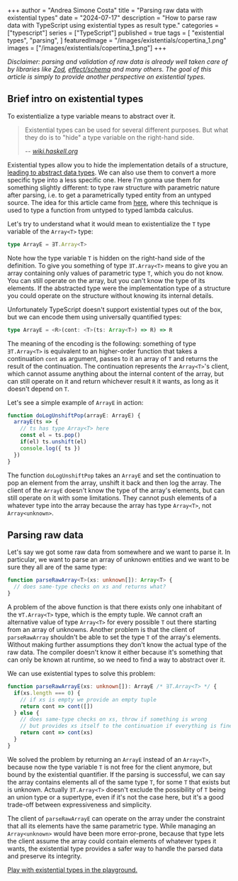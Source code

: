 +++
author = "Andrea Simone Costa"
title = "Parsing raw data with existential types"
date = "2024-07-17"
description = "How to parse raw data with TypeScript using existential types as result type."
categories = ["typescript"]
series = ["TypeScript"]
published = true
tags = [
    "existential types",
    "parsing",
]
featuredImage = "/images/existentials/copertina_1.png"
images = ["/images/existentials/copertina_1.png"]
+++

_Disclaimer: parsing and validation of raw data is already well taken care of by libraries like [Zod](https://zod.dev/), [effect/schema](https://github.com/Effect-TS/effect/tree/main/packages/schema) and many others. The goal of this article is simply to provide another perspective on existential types._

## Brief intro on existential types

To existentialize a type variable means to abstract over it.

> Existential types can be used for several different purposes. But what they do is to "hide" a type variable on the right-hand side.
>
> -- <cite>[wiki.haskell.org](https://wiki.haskell.org/Existential_type)</cite>

Existential types allow you to hide the implementation details of a structure, [leading to abstract data types](https://homepages.inf.ed.ac.uk/gdp/publications/Abstract_existential.pdf). We can also use them to convert a more specific type into a less specific one. Here I'm gonna use them for something slightly different: to type raw structure with parametric nature after parsing, i.e. to get a parametrically typed entity from an untyped source. The idea for this article came from [here](https://www.cs.ox.ac.uk/projects/gip/school/tc.hs), where this technique is used to type a function from untyped to typed lambda calculus.

Let's try to understand what it would mean to existentialize the `T` type variable of the `Array<T>` type:

```typescript
type ArrayE = ∃T.Array<T>
```

Note how the type variable `T` is hidden on the right-hand side of the definition. To give you something of type `∃T.Array<T>` means to give you an array containing only values of parametric type `T`, which you do not know. You can still operate on the array, but you can't know the type of its elements. If the abstracted type were the implementation type of a structure you could operate on the structure without knowing its internal details.

Unfortunately TypeScript doesn't support existential types out of the box, but we can encode them using universally quantified types:

```typescript
type ArrayE = <R>(cont: <T>(ts: Array<T>) => R) => R
```

The meaning of the encoding is the following: something of type `∃T.Array<T>` is equivalent to an higher-order function that takes a continuation `cont` as argument, passes to it an array of `T` and returns the result of the continuation. The continuation represents the `Array<T>`'s client, which cannot assume anything about the internal content of the array, but can still operate on it and return whichever result `R` it wants, as long as it doesn't depend on `T`.

Let's see a simple example of `ArrayE` in action:

```typescript
function doLogUnshiftPop(arrayE: ArrayE) {
  arrayE(ts => {
    // ts has type Array<T> here
    const el = ts.pop()
    if(el) ts.unshift(el)
    console.log({ ts })
  })
}
```

The function `doLogUnshiftPop` takes an `ArrayE` and set the continuation to pop an element from the array, unshift it back and then log the array. The client of the `ArrayE` doesn't know the type of the array's elements, but can still operate on it with some limitations. They cannot push elements of a whatever type into the array because the array has type `Array<T>`, not `Array<unknown>`.

## Parsing raw data

Let's say we got some raw data from somewhere and we want to parse it. In particular, we want to parse an array of unknown entities and we want to be sure they all are of the same type:

```typescript
function parseRawArray<T>(xs: unknown[]): Array<T> {
  // does same-type checks on xs and returns what?
}
```

A problem of the above function is that there exists only one inhabitant of the `∀T.Array<T>` type, which is the empty tuple. We cannot craft an alternative value of type `Array<T>` for every possible `T` out there starting from an array of unknowns. Another problem is that the client of `parseRawArray` shouldn't be able to set the type `T` of the array's elements. Without making further assumptions they don't know the actual type of the raw data. The compiler doesn't know it either because it's something that can only be known at runtime, so we need to find a way to abstract over it.

We can use existential types to solve this problem:

```typescript
function parseRawArrayE(xs: unknown[]): ArrayE /* ∃T.Array<T> */ {
  if(xs.length === 0) {
    // if xs is empty we provide an empty tuple
    return cont => cont([])
  } else {
    // does same-type checks on xs, throw if something is wrong
    // but provides xs itself to the continuation if everything is fine
    return cont => cont(xs)
  }
}
```

We solved the problem by returning an `ArrayE` instead of an `Array<T>`, because now the type variable `T` is not free for the client anymore, but bound by the existential quantifier. If the parsing is successful, we can say the array contains elements all of the same type `T`, for some `T` that exists but is unknown. Actually `∃T.Array<T>` doesn't exclude the possibility of `T` being an union type or a supertype, even if it's not the case here, but it's a good trade-off between expressiveness and simplicity.

The client of `parseRawArrayE` can operate on the array under the constraint that all its elements have the same parametric type. While managing an `Array<unknown>` would have been more error-prone, because that type lets the client assume the array could contain elements of whatever types it wants, the existential type provides a safer way to handle the parsed data and preserve its integrity.

[Play with existential types in the playground.](https://www.typescriptlang.org/play/?target=7&jsx=0&install-plugin=playground-ts-scanner#code/PTAEBcE8AcFNQIICckENIFFQF5SGAiAFQDpEV0AeAgPgCgo5S1MdRyAlKgCgGMB7AO3AAuVtU7gAziORNKVAJQ4qoNouzK2NGiFABXcAEsANgaigAZrv7dDAiL1DcAFrG4BrUAfMQA7g4BSAMqgvABGAFaukqBOqABu8OAuoBKoALaJMLA0lta2-J4SAPIRGACOuqhGBLycEry6SNywImGRNgA0oAAmsBLCIRFRigDeNKCe3pwl7eBEAOaw4AAKSLzg61lF5nUNTbCKAITYuDNRC0ur65tw25y9-fKj4xOgSEuNBeZVErAA3C8AL5aCY6RbgUBVIygTi8Hz8RTQNZwJBmfjpPqQ-jdFKQNKhXhGCQhbwEpKDWYSF58fj9FJ7ZpXaDE3BsWDmIznOH8ADSsEgEl2jWa8mpAjpDxWyJZKnZnJsRG5fIF9z64FFLx0zlcHi8oDJTgpUWJsQSEGSqQyoH4unxsCQJNASN4KMMfReeqF+yZEiInP483Jx1wkp9ftgAaSz1ebw+SC+P3+QJBoC1bh1k0hRmhztdBkxqGx5tgBgdD24SAM0A2SGJqHexZSGJe5l4Ds4nIhucd9WFsB90deNLpvf2ABE+twWGcFeCivCmfaoBOJBWqzWvc0urn5ACY8OIZKV1PTkNZ0t5-xF6jIMfK9W26r+tvkbuU6CwEkDMTu9-QGlvwkAwA08ApJS6ep6T7Qoei8cx7QjCEkkLTxwBeCYvE4Q4j0nQcY3ecBPgsRN0NAYFSMw0jXnoWBeG8UdmmPQ4iDiKpdHgE5cAAIjaKIuNAAAyASqImGi6J6NVjxYtiOJOUAeLPcB+KEkSoPHSdmNYox2NAYNrV0bNBOEmNXhw1dpO0+A9JtQyVJM3TvxmcpKmqWoGNgJiLPYrozO4LyDlIvDXgIojviJbIY3ImNKPsiAsnE9zPK0nTOPk3IbAMARlOM+yxO8Xz-JwOSuPS-JstUrUXHcLFICdZEl3zYlxNKzLaREw5HNKCoqhqTcPI0-yfMkyd-NFGMgomEL42I8LSKi14dCqd5UG6WrtXcWAcT1JJ+X1dZDXreAWvFEIHV4mwqRjHR9vtHxv0SFxarSXQ6VNB74EteAkQMADDDNGjQAonY8rUxiBuSqy5JB3zNJksaTLGeypoTWbIvfTNOFU0H+tXZiaXMAx5kaVBQk5XS5IK-HCeJ0n4AAHzprHEoGiNbXtEmyb0grWYyNBadABmmYZHHuGYnxK3ADnIZDYbzPF0wpYFxnYtTMBwheiF1t1bwfBcApUFAcFwHtGFfnAY2kEUP87HcrGdFMGC7ElexeC6QscTiAxmgSWtUCxvrPPBIrcCsXoCf4Tajjkp9wCkoPUtD9lgMjpX-eZ3GiDN4O9GxJOI+6KPcBjqSs4T3Pw8jwLQERkzkZm3491eYEJmbwGP2xn0sRxUNpRieJ3qbK1-UDJwOk1MBIJ7l1iW4QsAHIITe-82y++rUUalM6-AJB2IBcidGgetfixSEyFq93HCqtxiT1UxiVgTkMkEOsG3EnbB8yOAcisDK7EP2tYBsFQD4GQ6BOAAA8pA5zcPwbkABtAAuvIaQZ8sA10wpA8MkYnDPFIgeewbIBigOYLgGkEJ1COAEOACBEh4YTCBjQogsAfaQAgUoUA4Ds42SME8auIlKoZlbA6b6v0DBmm4aACGl1a5xgKBsQhc1SKkR0IhSsfQ55xTgHRaREx8HgEgSwTBaRUDQDYRQkG4CNTRR2CJfRvpmH2lYfo9hzi9IKVmNlCAnC3HHX4FxOhoAJqq0voItsdUfqmDEfAWB-AAC0EipEiXwQTWs4AAD6zjcAWIkHAgADAgkSmE7FMJYeITh5jylyRSf0DJligmTVkQQpYIlW4t1AA-Y+NcrpgC1hYMJ51ogX18To14MVYqYPeN0XQzROCcGgOAro3BLHsPmUZQoTluquTmZw1ATVFKLJ2Xs2YigAD8jhOEiG4QEiY9TYyEWmvI5p9lWlkXRkkNYPhrSwE+RgFAj4SoNCLN0OCCFBDtMEGoiQ-igTtPCnw-CjSyHsLIZwRB8NgTkW0GAF6qBFhaHwf-X43RiFYFwISwBwDiGopeCMa0GIRBcQQNiZaXE3aLBEAAJgAIxkTHhMWl6IMgMqZeiVlkJ2WgA5QAZl5TSulQr5IABlpmoDFbilooApUAFZZVIPxeKLsR9Noko5SwclQCQFn1RVyroHKuhSr1d-PIrUei8EVbweYABVWkTgvArBdJwesTAMAoODYOIN6AMDiBZMoLpwSJgAD0Tl4INbClgkgiDQADQEzCD9FAZqsBIX15hqF5vRsOQksA-Qes4LS6IgJ0WinIt0N1HrvVFr9csAN5LiWoNFC291XqfWdu7Ua3twaOWiiAA)
